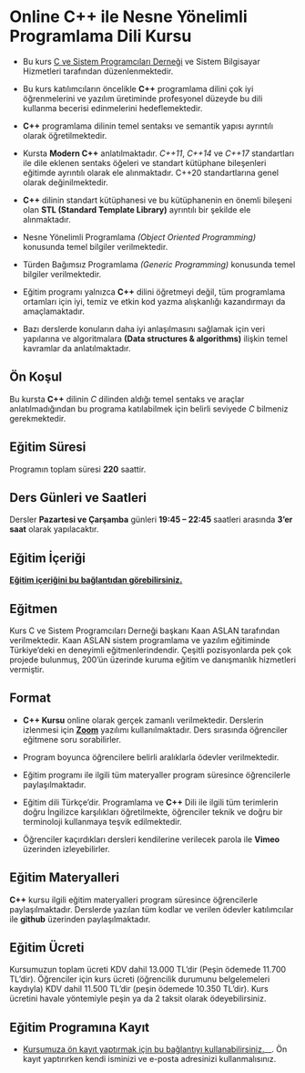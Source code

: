 # Online C++ ile Nesne Yönelimli Programlama Dili Kursu

+ Bu kurs [C ve Sistem Programcıları Derneği](www.csystem.org) ve Sistem Bilgisayar Hizmetleri tarafından düzenlenmektedir. 

+ Bu kurs katılımcıların öncelikle __C++__ programlama dilini çok iyi öğrenmelerini ve yazılım üretiminde profesyonel düzeyde bu dili kullanma becerisi edinmelerini hedeflemektedir.

+ __C++__ programlama dilinin temel sentaksı ve semantik yapısı ayrıntılı olarak öğretilmektedir.

+ Kursta __Modern C++__ anlatılmaktadır. _C++11_, _C++14_ ve _C++17_ standartları ile dile eklenen sentaks öğeleri ve standart kütüphane bileşenleri eğitimde ayrıntılı olarak ele alınmaktadır. C++20 standartlarına genel olarak değinilmektedir.

+ __C++__ dilinin standart kütüphanesi ve bu kütüphanenin en önemli bileşeni olan __STL (Standard Template Library)__ ayrıntılı bir şekilde ele alınmaktadır.

+ Nesne Yönelimli Programlama _(Object Oriented Programming)_ konusunda temel bilgiler verilmektedir.

+ Türden Bağımsız Programlama _(Generic Programming)_ konusunda temel bilgiler verilmektedir.

+ Eğitim programı yalnızca __C++__ dilini öğretmeyi değil, tüm programlama ortamları için iyi, temiz ve etkin kod yazma alışkanlığı kazandırmayı da amaçlamaktadır. 

+ Bazı derslerde konuların daha iyi anlaşılmasını sağlamak için veri yapılarına ve algoritmalara __(Data structures & algorithms)__ ilişkin temel kavramlar da anlatılmaktadır.

## Ön Koşul
Bu kursta __C++__ dilinin _C_ dilinden aldığı temel sentaks ve araçlar anlatılmadığından bu programa katılabilmek için belirli seviyede _C_ bilmeniz gerekmektedir. 

## Eğitim Süresi
Programın toplam süresi __220__ saattir. 

## Ders Günleri ve Saatleri
Dersler __Pazartesi ve Çarşamba__ günleri __19:45 – 22:45__ saatleri arasında __3’er saat__ olarak yapılacaktır.

## Eğitim İçeriği
__[Eğitim içeriğini bu bağlantıdan görebilirsiniz.](https://github.com/CSD-1993/Online-Cplusplus-Kursu/blob/master/kurs-icerigi.md)__

## Eğitmen
Kurs C ve Sistem Programcıları Derneği başkanı Kaan ASLAN tarafından verilmektedir. Kaan ASLAN sistem programlama ve yazılım eğitiminde Türkiye’deki en deneyimli eğitmenlerindendir. Çeşitli pozisyonlarda pek çok projede bulunmuş, 200’ün üzerinde kuruma eğitim ve danışmanlık hizmetleri vermiştir.
## Format
+ __C++ Kursu__ online olarak gerçek zamanlı verilmektedir. Derslerin izlenmesi için __[Zoom](https://zoom.us/)__ yazılımı kullanılmaktadır. Ders sırasında öğrenciler eğitmene soru sorabilirler.

+ Program boyunca öğrencilere belirli aralıklarla ödevler verilmektedir. 

+ Eğitim programı ile ilgili tüm materyaller program süresince öğrencilerle paylaşılmaktadır.

+ Eğitim dili Türkçe’dir. Programlama ve __C++__ Dili ile ilgili tüm terimlerin doğru İngilizce karşılıkları öğretilmekte, öğrenciler teknik ve doğru bir terminoloji kullanmaya teşvik edilmektedir.

+ Öğrenciler kaçırdıkları dersleri kendilerine verilecek parola ile __Vimeo__ üzerinden izleyebilirler.

## Eğitim Materyalleri
__C++__ kursu ilgili eğitim materyalleri program süresince öğrencilerle paylaşılmaktadır. Derslerde yazılan tüm kodlar ve verilen ödevler katılımcılar ile __github__ üzerinden paylaşılmaktadır.

## Eğitim Ücreti
Kursumuzun toplam ücreti KDV dahil 13.000 TL’dir (Peşin ödemede 11.700 TL’dir). Öğrenciler için kurs ücreti (öğrencilik durumunu belgelemeleri kaydıyla) KDV dahil 11.500 TL’dir (peşin ödemede 10.350 TL’dir). Kurs ücretini havale yöntemiyle peşin ya da 2 taksit olarak ödeyebilirsiniz.

## Eğitim Programına Kayıt
+ [Kursumuza ön kayıt yaptırmak için bu bağlantıyı kullanabilirsiniz.]( https://us02web.zoom.us/meeting/register/tZAqf-6prDotGdEr-YwS1Do5tKuCzkITw7_5)__. Ön kayıt yaptırırken kendi isminizi ve e-posta adresinizi kullanmalısınız.
